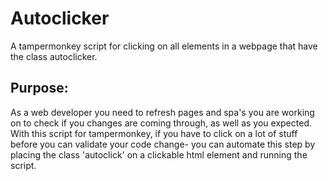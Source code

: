 # Autoclicker
A tampermonkey script for clicking on all elements in a webpage that have the class autoclicker.

## Purpose:
As a web developer you need to refresh pages and spa's you are working on to check if you changes are coming through, as well as you expected.
With this script for tampermonkey, if you have to click on a lot of stuff before you can validate your code change- you can automate this step by placing the class 'autoclick' on a clickable html element and running the script.
